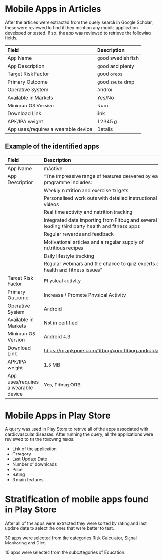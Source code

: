 # Mobile Apps in Articles

After the articles were extracted from the query search in Google Scholar, these were reviewed to find if they mention any mobile application developed or tested. If so, the app was reviewed to retrieve the following fields.

| Field        | Description       |
|:-------------|:------------------|
| App Name     | good swedish fish |
| App Description | good and plenty   |
| Target Risk Factor | good `oreos`      |
| Primary Outcome    | good `zoute` drop |
| Operative System | Androi |
| Available in Markets | Yes/No |
| Minimun OS Version | Num |
| Download Link | link |
| APK/IPA weight | 12345 g |
| App uses/requires a wearable device | Details |

## Example of the identified apps

| Field        | Description       |
|:-------------|:------------------|
| App Name     | mActive |
| App Description | "The impressive range of features delivered by each programme includes:    |
| | Weekly nutrition and exercise targets |
| | Personalised work outs with detailed instructional videos |
| | Real time activity and nutrition tracking |
| | Integrated data importing from Fitbug and several leading third party health and fitness apps |
| | Regular rewards and feedback |
| | Motivational articles and a regular supply of nutritious recipes |
| | Daily lifestyle tracking |
| | Regular webinars and the chance to quiz experts on health and fitness issues" |
| Target Risk Factor | Physical activity  |
| Primary Outcome    | Increase / Promote Physical Activity |
| Operative System | Android |
| Available in Markets | Not in certified |
| Minimun OS Version | Android 4.3 |
| Download Link | https://m.apkpure.com/fitbug/com.fitbug.androidapp |
| APK/IPA weight | 1.8 MB |
| App uses/requires a wearable device | Yes, Fitbug ORB |



# Mobile Apps in Play Store

A query was used in Play Store to retrive all of the apps associated with cardiovascular diseases. After running the query, all the applications were reviewed to fill the following fields: 

- Link of the application
- Category
- Last Update Date
- Number of downloads
- Price
- Rating
- 3 main features

# Stratification of mobile apps found in Play Store

After all of the apps were extracted they were sorted by rating and last update date to select the ones that were better to test.

30 apps were selected from the categories Risk Calculator, Signal Monitoring and Diet.

10 apps were selected from the subcategories of Education.